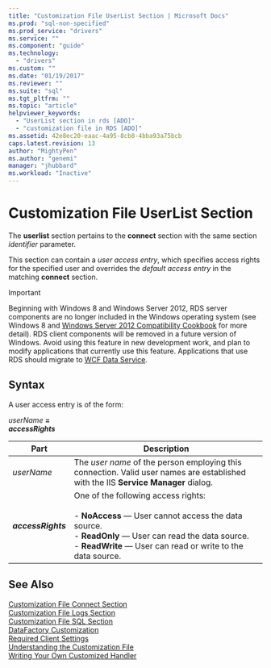```yaml
---
title: "Customization File UserList Section | Microsoft Docs"
ms.prod: "sql-non-specified"
ms.prod_service: "drivers"
ms.service: ""
ms.component: "guide"
ms.technology:
  - "drivers"
ms.custom: ""
ms.date: "01/19/2017"
ms.reviewer: ""
ms.suite: "sql"
ms.tgt_pltfrm: ""
ms.topic: "article"
helpviewer_keywords: 
  - "UserList section in rds [ADO]"
  - "customization file in RDS [ADO]"
ms.assetid: 42e8ec20-eaac-4a95-8cb8-4bba93a75bcb
caps.latest.revision: 13
author: "MightyPen"
ms.author: "genemi"
manager: "jhubbard"
ms.workload: "Inactive"
---
```

# Customization File UserList Section
The **userlist** section pertains to the **connect** section with the same section *identifier* parameter.  
  
 This section can contain a *user access entry*, which specifies access rights for the specified user and overrides the *default* *access entry* in the matching **connect** section.  
  
> [!IMPORTANT]
>  Beginning with Windows 8 and Windows Server 2012, RDS server components are no longer included in the Windows operating system (see Windows 8 and [Windows Server 2012 Compatibility Cookbook](https://www.microsoft.com/en-us/download/details.aspx?id=27416) for more detail). RDS client components will be removed in a future version of Windows. Avoid using this feature in new development work, and plan to modify applications that currently use this feature. Applications that use RDS should migrate to [WCF Data Service](http://go.microsoft.com/fwlink/?LinkId=199565).  
  
## Syntax  
 A user access entry is of the form:  
  
 *userName* **=**   
 ***accessRights***  
  
|Part|Description|  
|----------|-----------------|  
|*userName*|The *user name* of the person employing this connection. Valid user names are established with the IIS **Service Manager** dialog.|  
|***accessRights***|One of the following access rights:<br /><br /> -   **NoAccess** — User cannot access the data source.<br />-   **ReadOnly** — User can read the data source.<br />-   **ReadWrite** — User can read or write to the data source.|  
  
## See Also  
 [Customization File Connect Section](../../../ado/guide/remote-data-service/customization-file-connect-section.md)   
 [Customization File Logs Section](../../../ado/guide/remote-data-service/customization-file-logs-section.md)   
 [Customization File SQL Section](../../../ado/guide/remote-data-service/customization-file-sql-section.md)   
 [DataFactory Customization](../../../ado/guide/remote-data-service/datafactory-customization.md)   
 [Required Client Settings](../../../ado/guide/remote-data-service/required-client-settings.md)   
 [Understanding the Customization File](../../../ado/guide/remote-data-service/understanding-the-customization-file.md)   
 [Writing Your Own Customized Handler](../../../ado/guide/remote-data-service/writing-your-own-customized-handler.md)


